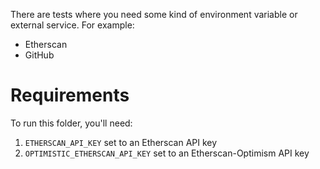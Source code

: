 There are tests where you need some kind of environment variable or external service. For example:

- Etherscan
- GitHub

# Requirements

To run this folder, you'll need:

1. `ETHERSCAN_API_KEY` set to an Etherscan API key
2. `OPTIMISTIC_ETHERSCAN_API_KEY` set to an Etherscan-Optimism API key